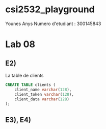 # csi2532_playground

Younes Anys
Numero d'etudiant : 300145843

# Lab 08

## E2)
La table de clients
```sql
CREATE TABLE clients (
    client_name varchar(128),
    client_token varchar(128),
    client_data varchar(128)
);
```

## E3), E4)


